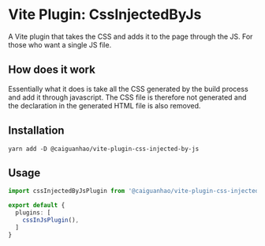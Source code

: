 # Vite Plugin: CssInjectedByJs
A Vite plugin that takes the CSS and adds it to the page through the JS. For those who want a single JS file.

## How does it work
Essentially what it does is take all the CSS generated by the build process and add it through javascript. 
The CSS file is therefore not generated and the declaration in the generated HTML file is also removed.

## Installation
```
yarn add -D @caiguanhao/vite-plugin-css-injected-by-js
```

## Usage
```ts
import cssInjectedByJsPlugin from '@caiguanhao/vite-plugin-css-injected-by-js'

export default {
  plugins: [
    cssInJsPlugin(),
  ]
}
```
